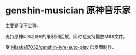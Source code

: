 # genshin-musician 原神音乐家

主要是我不会弹。

支持原神`风物之诗琴`的录制和回放，同时也支持播放MIDI文件。

受 [Misaka17032/genshin-lyre-auto-play](https://github.com/Misaka17032/genshin-lyre-auto-play) 启发而制作。